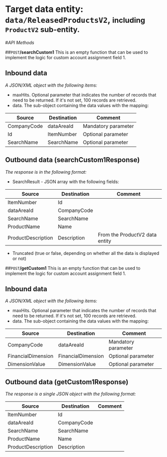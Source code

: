 # Target data entity: `data/ReleasedProductsV2`, <span style='font-size:smaller'>including `ProductV2` sub-entity.</span>

#_API Methods_

##`POST`**/searchCustom1**
This is an empty function that can be used to implement the logic for custom account assignment field 1.

## Inbound data

_A JSON/XML object with the following items:_
- maxHits. Optional parameter that indicates the number of records that need to be returned. If it's not set, 100 records are retrieved.
- data. The sub-object containing the data values with the mapping:

| Source | Destination | Comment |
|--|--|--|
| CompanyCode | dataAreaId | Mandatory parameter |
| Id | ItemNumber | Optional parameter |
| SearchName | SearchName | Optional parameter |

## Outbound data (searchCustom1Response)
_The response is in the following format:_
- SearchResult - JSON array with the following fields:

| Source | Destination | Comment |
|--|--|--|
| ItemNumber | Id| |
| dataAreaId | CompanyCode |
| SearchName | SearchName | | 
| ProductName| Name | |
| ProductDescription | Description | From the ProductV2 data entity |
- Truncated (true or false, depending on whether all the data is displayed or not)

##`POST`**/getCustom1**
This is an empty function that can be used to implement the logic for custom account assignment field 1.

## Inbound data

_A JSON/XML object with the following items:_
- maxHits. Optional parameter that indicates the number of records that need to be returned. If it's not set, 100 records are retrieved.
- data. The sub-object containing the data values with the mapping:

| Source | Destination | Comment |
|--|--|--|
| CompanyCode | dataAreaId | Mandatory parameter |
| FinancialDimension | FinancialDimension | Optional parameter |
| DimensionValue | DimensionValue | Optional parameter |

## Outbound data (getCustom1Response)
_The response is a single JSON object with the following format:_

| Source | Destination | Comment |
|--|--|--|
| ItemNumber | Id| |
| dataAreaId | CompanyCode |
| SearchName | SearchName | | 
| ProductName| Name | |
| ProductDescription | Description | |


